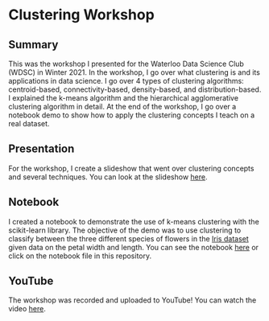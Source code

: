 # Clustering Workshop

## Summary

This was the workshop I presented for the Waterloo Data Science Club (WDSC) in Winter 2021. In the workshop, I go over what clustering is and its applications in data science. I go over 4 types of clustering algorithms: centroid-based, connectivity-based, density-based, and distribution-based. I explained the k-means algorithm and the hierarchical agglomerative clustering algorithm in detail. At the end of the workshop, I go over a notebook demo to show how to apply the clustering concepts I teach on a real dataset.

## Presentation

For the workshop, I create a slideshow that went over clustering concepts and several techniques. You can look at the slideshow [here](https://bit.ly/3rtUuY3).

## Notebook

I created a notebook to demonstrate the use of k-means clustering with the scikit-learn library. The objective of the demo was to use clustering to classify between the three different species of flowers in the [Iris dataset](https://archive.ics.uci.edu/ml/datasets/iris) given data on the petal width and length. You can see the notebook [here](https://bit.ly/3bIaWP3) or click on the notebook file in this repository.

## YouTube

The workshop was recorded and uploaded to YouTube! You can watch the video [here](https://www.youtube.com/watch?v=127zPeHsFpU&ab_channel=UWaterlooDataScience).
